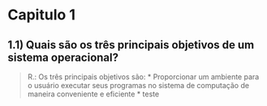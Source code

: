 Capitulo 1
===================
1.1) Quais são os três principais objetivos de um sistema operacional?
--------------------
> R.: Os três principais objetivos são:
	* Proporcionar um ambiente para o usuário executar seus programas no sistema de computação de maneira conveniente e eficiente
	* teste